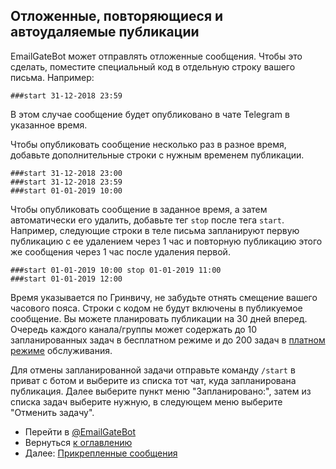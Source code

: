 ## Отложенные, повторяющиеся и автоудаляемые публикации

EmailGateBot может отправлять отложенные сообщения. Чтобы это сделать, поместите специальный код в отдельную строку вашего письма. Например:

```
###start 31-12-2018 23:59
```

В этом случае сообщение будет опубликовано в чате Telegram в указанное время.

Чтобы опубликовать сообщение несколько раз в разное время, добавьте дополнительные строки с нужным временем публикации.

```
###start 31-12-2018 23:00
###start 31-12-2018 23:59
###start 01-01-2019 10:00
```

Чтобы опубликовать сообщение в заданное время, а затем автоматически его удалить, добавьте тег `stop` после тега `start`.
Например, следующие строки в теле письма запланируют первую публикацию с ее удалением через 1 час
и повторную публикацию этого же сообщения через 1 час после удаления первой.

```
###start 01-01-2019 10:00 stop 01-01-2019 11:00
###start 01-01-2019 12:00
```

Время указывается по Гринвичу, не забудьте отнять смещение вашего часового пояса.
Строки с кодом не будут включены в публикуемое сообщение.
Вы можете планировать публикации на 30 дней вперед.
Очередь каждого канала/группы может содержать до 10 запланированных задач в бесплатном режиме и до 200 задач в [платном режиме](paid_and_free.md) обслуживания.

Для отмены запланированной задачи отправьте команду `/start` в приват с ботом и выберите из списка тот чат, куда запланирована публикация.
Далее выберите пункт меню "Запланировано:", затем из списка задач выберите нужную, в следующем меню выберите "Отменить задачу".

- Перейти в [@EmailGateBot](http://t.me/EmailGateBot)
- Вернуться [к оглавлению](guide.md)
- Далее: [Прикрепленные сообщения](pinned.md)
